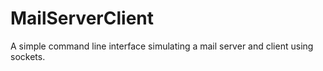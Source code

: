 # MailServerClient
A simple command line interface simulating a mail server and client using sockets.
